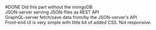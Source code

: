 #DONE
Did this part without the mongoDB<br />
JSON-server serving JSON-files as REST API<br />
GraphQL-server fetch/save data from/by the JSON-server's API<br />
Front-end UI is very simple with little bit of added CSS. Not responsive.
